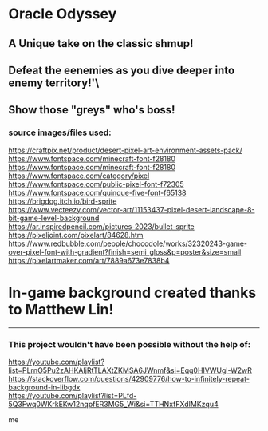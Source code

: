 # Oracle Odyssey

## A Unique take on the classic shmup!  
## Defeat the eenemies as you dive deeper into enemy territory!'\
Show those "greys" who's boss!
---
### source images/files used:


https://craftpix.net/product/desert-pixel-art-environment-assets-pack/
https://www.fontspace.com/minecraft-font-f28180
https://www.fontspace.com/minecraft-font-f28180
https://www.fontspace.com/category/pixel
https://www.fontspace.com/public-pixel-font-f72305
https://www.fontspace.com/quinque-five-font-f65138
https://brigdog.itch.io/bird-sprite  
https://www.vecteezy.com/vector-art/11153437-pixel-desert-landscape-8-bit-game-level-background  
https://ar.inspiredpencil.com/pictures-2023/bullet-sprite  
https://pixeljoint.com/pixelart/84628.htm  
https://www.redbubble.com/people/chocodole/works/32320243-game-over-pixel-font-with-gradient?finish=semi_gloss&p=poster&size=small
https://pixelartmaker.com/art/7889a673e7838b4  
# In-game background created thanks to Matthew Lin!

---
### This project wouldn't have been possible without the help of:

https://youtube.com/playlist?list=PLrnO5Pu2zAHKAIjRtTLAXtZKMSA6JWnmf&si=Eqg0HIVWUgl-W2wR  
https://stackoverflow.com/questions/42909776/how-to-infinitely-repeat-background-in-libgdx  
https://youtube.com/playlist?list=PLfd-5Q3Fwq0WKrkEKw12nqpfER3MG5_Wi&si=TTHNxfFXdIMKzqu4

me
